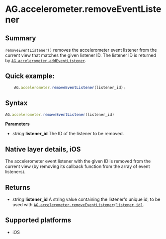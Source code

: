 # AG.accelerometer.removeEventListener

## Summary
`removeEventListener()` removes the accelerometer event listener from the current view that matches the given listener ID. The listener ID is returned by [`AG.accelerometer.addEventListener`](addEventListener.md).

## Quick example:
```javascript
	AG.accelerometer.removeEventListener(listener_id);
```

## Syntax
```javascript
AG.accelerometer.removeEventListener(listener_id)
```

**Parameters**

* *string* **listener_id**
 The ID of the listener to be removed. 

## Native layer details, iOS

The accelerometer event listener with the given ID is removed from the current view (by removing its callback function from the array of event listeners).

## Returns 
* *string* **listener_id**
  A string value containing the listener's unique id, to be used with [`AG.accelerometer.removeEventListener(listener_id)`](removeEventListener.md).

## Supported platforms
* iOS